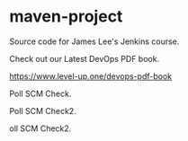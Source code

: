 # maven-project
Source code for James Lee's Jenkins course.

Check out our Latest DevOps PDF book.

https://www.level-up.one/devops-pdf-book

Poll SCM Check.

Poll SCM Check2.

oll SCM Check2.
